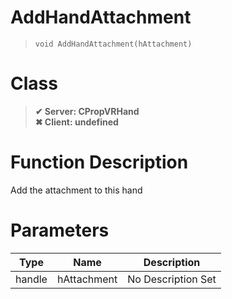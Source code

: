 # AddHandAttachment
> `void AddHandAttachment(hAttachment)`
# Class
> __✔ Server: CPropVRHand__  
> __✖ Client: undefined__  
# Function Description
Add the attachment to this hand
# Parameters
Type|Name|Description
--|--|--
handle|hAttachment|No Description Set
